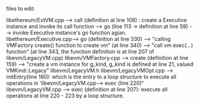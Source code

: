
files to edit:

libethereum/ExtVM.cpp --> call (definition at line 108) : create a Executive instance and invoke its call function --> go (line 113 -> definition at line 59) --> invoke Executive instance's go function agian.
libethereum/Executive.cpp--> go (definition at line 330) --> "calling VMFactory  create() function to create vm" (at line 340) --> "call vm exec(...) function" (at line 343, the function definition is at line 207 of libevm/LegacyVM.cpp)
libevm/VMFactory.cpp --> create (definition at line 159) --> "create a vm instance for g\_kind, g\_kind is defined at line 21, valued VMKind::Legacy" 
libevm/LegacyVM.h
libevm/LegacyVMOpt.cpp --> initEntry(line 180): which is the entry to a loop structure to execute all operations in 'libevm/LegacyVM.cpp--> exec (line 220)"
libevm/LegacyVM.cpp  --> exec (definition at line 207): execute all operations at line 220 - 223 by a loop structure.

